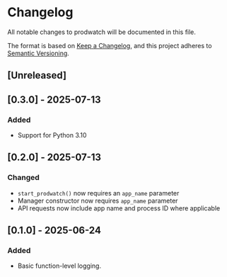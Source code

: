 # Changelog

All notable changes to prodwatch will be documented in this file.

The format is based on [Keep a Changelog](https://keepachangelog.com/en/1.0.0/),
and this project adheres to [Semantic Versioning](https://semver.org/spec/v2.0.0.html).

## [Unreleased]

## [0.3.0] - 2025-07-13
### Added
- Support for Python 3.10

## [0.2.0] - 2025-07-13
### Changed
- `start_prodwatch()` now requires an `app_name` parameter
- Manager constructor now requires `app_name` parameter
- API requests now include app name and process ID where applicable

## [0.1.0] - 2025-06-24
### Added
- Basic function-level logging.
